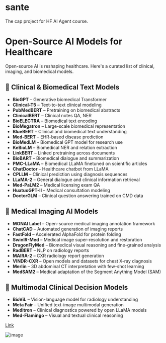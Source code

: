 # sante
The cap project for HF AI Agent course.

# Open-Source AI Models for Healthcare

Open-source AI is reshaping healthcare. Here's a curated list of clinical, imaging, and biomedical models.

## 📌 Clinical & Biomedical Text Models

- **BioGPT** – Generative biomedical Transformer
- **Clinical-T5** – Text-to-text clinical modeling
- **PubMedBERT** – Pretraining on biomedical abstracts
- **ClinicalBERT** – Clinical notes QA, NER
- **BioELECTRA** – Biomedical text encoding
- **BioMegatron** – Large-scale biomedical representation
- **BlueBERT** – Clinical and biomedical text understanding
- **Med-BERT** – EHR-based disease prediction
- **BioMedLM** – Biomedical GPT model for research use
- **KeBioLM** – Biomedical NER and relation extraction
- **LinkBERT** – Linked pretraining across documents
- **BioBART** – Biomedical dialogue and summarization
- **PMC-LLaMA** – Biomedical LLaMA finetuned on scientific articles
- **ChatDoctor** – Healthcare chatbot from LLaMA
- **CPLLM** – Clinical prediction using diagnosis sequences
- **LLaMA-2** – General dialogue and clinical information retrieval
- **Med-PaLM2** – Medical licensing exam QA
- **HuatuoGPT-II** – Medical consultation modeling
- **DoctorGLM** – Clinical question answering trained on CMD data

## 📌 Medical Imaging AI Models

- **MONAI Label** – Open-source medical imaging annotation framework
- **ChatCAD** – Automated generation of imaging reports
- **FastFold** – Accelerated AlphaFold for protein folding
- **SwinIR-Med** – Medical image super-resolution and restoration
- **DragonFlyMed** – Biomedical visual reasoning and fine-grained analysis
- **RadBERT** – NLP on radiology reports
- **MAIRA-2** – CXR radiology report generation
- **VINDR-CXR** – Open models and datasets for chest X-ray diagnosis
- **Merlin** – 3D abdominal CT interpretation with few-shot learning
- **MedSAM2** – Medical adaptation of the Segment Anything Model (SAM)

## 📌 Multimodal Clinical Decision Models

- **BioViL** – Vision-language model for radiology understanding
- **Meta Fair** – Unified text-image multimodal generation
- **Meditron** – Clinical diagnostics powered by open LLaMA models
- **Med-Flamingo** – Visual and textual clinical reasoning
 
[Link](https://www.notion.so/Open-Source-Healthcare-AI-Models-1bb1074afeef8039bfcefc758708bcb5?pvs=4&trk=public_post_comment-text)

![image](https://github.com/user-attachments/assets/c9ef7ede-5d90-4f5c-9bed-8ea67006aac6)
